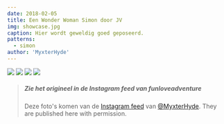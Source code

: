 ```yaml
---
date: 2018-02-05
title: Een Wonder Woman Simon door JV
img: showcase.jpg
caption: Hier wordt geweldig goed geposeerd.
patterns:
  - simon
author: 'MyxterHyde'
---
```


![](/img/showcase/wonder-woman-simon/view2.jpg) ![](/img/showcase/wonder-woman-simon/view3.jpg) ![](/img/showcase/wonder-woman-simon/view4.jpg) ![](/img/showcase/wonder-woman-simon/view5.jpg)

> ##### Zie het origineel in de Instagram feed van funloveadventure
> 
> Deze foto's komen van de [Instagram feed](https://www.instagram.com/myxterhyde/) van [@MyxterHyde](/users/MyxterHyde). They are published here with permission.